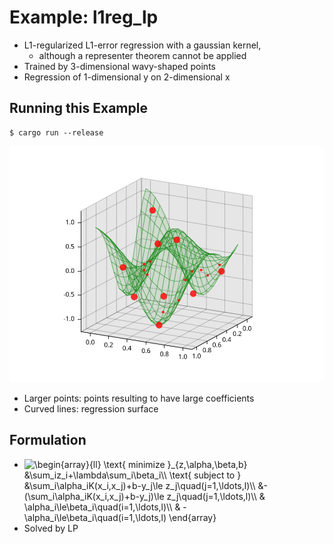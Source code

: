 # Example: l1reg_lp

* L1-regularized L1-error regression with a gaussian kernel,
  * although a representer theorem cannot be applied
* Trained by 3-dimensional wavy-shaped points
* Regression of 1-dimensional y on 2-dimensional x

## Running this Example

```
$ cargo run --release
```

![](plot.svg)

* Larger points: points resulting to have large coefficients
* Curved lines: regression surface

## Formulation

* <img src="https://latex.codecogs.com/svg.image?\begin{array}{ll}&space;\text{&space;minimize&space;}_{z,\alpha,\beta,b}&space;&\sum_iz_i&plus;\lambda\sum_i\beta_i\\&space;\text{&space;subject&space;to&space;}&space;&\sum_i\alpha_iK(x_i,x_j)&plus;b-y_j\le&space;z_j\quad(j=1,\ldots,l)\\&space;&-(\sum_i\alpha_iK(x_i,x_j)&plus;b-y_j)\le&space;z_j\quad(j=1,\ldots,l)\\&space;&&space;\alpha_i\le\beta_i\quad(i=1,\ldots,l)\\&space;&&space;-\alpha_i\le\beta_i\quad(i=1,\ldots,l)&space;\end{array}" title="\begin{array}{ll} \text{ minimize }_{z,\alpha,\beta,b} &\sum_iz_i+\lambda\sum_i\beta_i\\ \text{ subject to } &\sum_i\alpha_iK(x_i,x_j)+b-y_j\le z_j\quad(j=1,\ldots,l)\\ &-(\sum_i\alpha_iK(x_i,x_j)+b-y_j)\le z_j\quad(j=1,\ldots,l)\\ & \alpha_i\le\beta_i\quad(i=1,\ldots,l)\\ & -\alpha_i\le\beta_i\quad(i=1,\ldots,l) \end{array}" align="top" />
* Solved by LP
